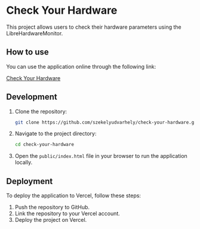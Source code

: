 # Check Your Hardware

This project allows users to check their hardware parameters using the LibreHardwareMonitor.

## How to use

You can use the application online through the following link:

[Check Your Hardware](https://your-vercel-deployed-url.vercel.app)

## Development

1. Clone the repository:
   ```bash
   git clone https://github.com/szekelyudvarhely/check-your-hardware.git
   ```

2. Navigate to the project directory:
   ```bash
   cd check-your-hardware
   ```

3. Open the `public/index.html` file in your browser to run the application locally.

## Deployment

To deploy the application to Vercel, follow these steps:

1. Push the repository to GitHub.
2. Link the repository to your Vercel account.
3. Deploy the project on Vercel.